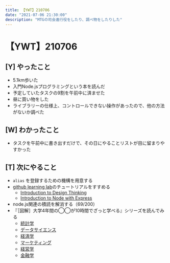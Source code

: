 ```yaml
---
title: 【YWT】210706
date: "2021-07-06 21:30:00"
description: "MTGの司会進行役をしたり、調べ物をしたりした"
---
```


# 【YWT】210706

## [Y] やったこと

- 5.1km歩いた
- 入門Node.jsプログラミングという本を読んだ
- 予定していたタスクの9割を午前中に済ませた
- 昼に買い物をした
- ライブラリーの仕様上、コントロールできない操作があったので、他の方法がないか調べた

## [W] わかったこと

- タスクを午前中に書き出すだけで、その日にやることリストが目に留まりやすかった

## [T] 次にやること

- `alias` を登録するための機構を用意する
- [github learning lab](https://lab.github.com/githubtraining)のチュートリアルをすすめる
  - [Introduction to Design Thinking](https://lab.github.com/githubtraining/introduction-to-design-thinking)
  - [Introduction to Node with Express](https://lab.github.com/everydeveloper/introduction-to-node-with-express)
- node.js関連の積読を解消する（69/200）
- 『［図解］大学4年間の◯◯が10時間でざっと学べる』シリーズを読んでみる
  - [統計学](https://www.amazon.co.jp/dp/B07PXB4NN9)
  - [データサイエンス](https://www.amazon.co.jp/dp/B07XNW3TQM)
  - [経済学](https://www.amazon.co.jp/dp/B01KNLFHH6)
  - [マーケティング](https://www.amazon.co.jp/dp/B07BNC2SV3)
  - [経営学](https://www.amazon.co.jp/dp/B071SKDF3L)
  - [金融学](https://www.amazon.co.jp/dp/B07BB6Z7FW)
